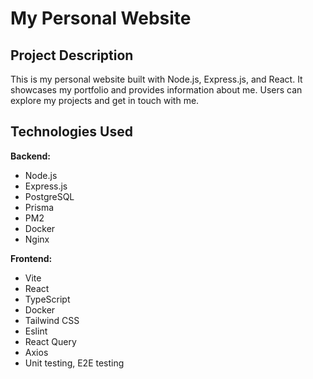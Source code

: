 # My Personal Website

## Project Description

This is my personal website built with Node.js, Express.js, and React. It showcases my portfolio and provides information about me. Users can explore my projects and get in touch with me.

## Technologies Used

**Backend:**
- Node.js
- Express.js
- PostgreSQL
- Prisma 
- PM2 
- Docker 
- Nginx 

**Frontend:**
- Vite
- React
- TypeScript
- Docker
- Tailwind CSS
- Eslint
- React Query
- Axios
- Unit testing, E2E testing
